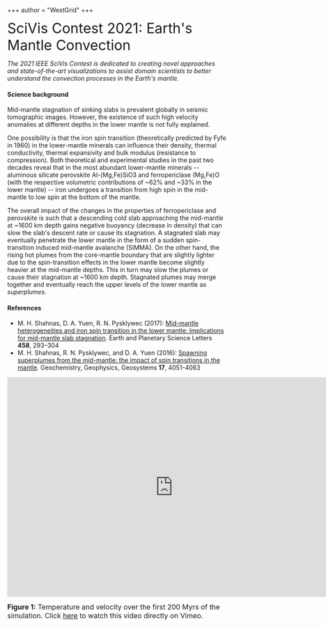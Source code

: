 +++
author = "WestGrid"
+++

<font size="6"> SciVis Contest 2021: Earth's Mantle Convection </font>

*The 2021 IEEE SciVis Contest is dedicated to creating novel approaches and state-of-the-art visualizations to assist
domain scientists to better understand the convection processes in the Earth's mantle.*

#### Science background

Mid-mantle stagnation of sinking slabs is prevalent globally in seismic tomographic images. However, the existence of
such high velocity anomalies at different depths in the lower mantle is not fully explained.

One possibility is that the iron spin transition (theoretically predicted by Fyfe in 1960) in the lower-mantle minerals
can influence their density, thermal conductivity, thermal expansivity and bulk modulus (resistance to
compression). Both theoretical and experimental studies in the past two decades reveal that in the most abundant
lower-mantle minerals -- aluminous silicate perovskite Al-(Mg,Fe)SiO3 and ferropericlase (Mg,Fe)O (with the respective
volumetric contributions of ~62% and ~33% in the lower mantle) -- iron undergoes a transition from high spin in the
mid-mantle to low spin at the bottom of the mantle.

<!-- While there is a monotonic increase in the mantle density due to the electronic transition in Fe from mid-mantle to the -->
<!-- core-mantle boundary (CMB), the influence of spin transition at mid-mantle depths is complex. In ferropericlase the -->
<!-- transition causes an increase in thermal expansivity and softening in the elastic moduli (decrease in the bulk -->
<!-- modulus). Although there is no yet robust experimental evidence for spin-transition induced density change in the -->
<!-- perovskite (Pv) phase, the spin transition in the octahedral (B) site in Al-free perovskite causes a bulk modulus -->
<!-- hardening (increase in the bulk modulus) in the mineral in the mixed spin state. -->

The overall impact of the changes in the properties of ferropericlase and perovskite is such that a descending cold slab
approaching the mid-mantle at ~1600 km depth gains negative buoyancy (decrease in density) that can slow the slab's
descent rate or cause its stagnation. A stagnated slab may eventually penetrate the lower mantle in the form of a sudden
spin-transition induced mid-mantle avalanche (SIMMA). On the other hand, the rising hot plumes from the core-mantle
boundary that are slightly lighter due to the spin-transition effects in the lower mantle become slightly heavier at the
mid-mantle depths. This in turn may slow the plumes or cause their stagnation at ~1600 km depth. Stagnated plumes may
merge together and eventually reach the upper levels of the lower mantle as *superplumes*.





<!-- Thomas: Eddies are clockwise or counter-clockwise circular movements of water that play a major role in transporting -->
<!-- energy and biogeochemical particles in the ocean. We use a high-resolution Massachusetts Institute of Technology general -->
<!-- circulation model (MITgcm), together with remote sensing satellite observations, to simulate and study the circulation -->
<!-- dynamics and to investigate the eddy activities of the Red Sea. Given the narrow nature of the basin, many eddies can -->
<!-- occupy more than half of the Red Sea width, providing rapid transport of organisms and nutrients along the coastline and -->
<!-- between the african and Arabian Peninsula coasts. These marine ‘whirlpools’ are much more frequent than what had been -->
<!-- previously thought, profoundly affecting the social and economic lives of people living in the surrounding countries. -->
<!-- Thomas: Advanced visualization techniques should enable for better detection capabilities and deeper knowledge of how -->
<!-- regularly these eddies occur and how they behave. This will, in particular, help investigating oceanic dynamics across -->
<!-- different scales and improve local ocean forecasts, as well as provide tools for the coastguard to undertake -->
<!-- search-and-rescues, the authorities to plan for oil spills responses or concentrate discharges, and to formulate -->
<!-- conservation plans. -->




#### References

- M. H. Shahnas, D. A. Yuen, R. N. Pysklywec (2017): [Mid-mantle heterogeneities and iron spin transition in the lower mantle: Implications for mid-mantle slab stagnation](http://dx.doi.org/10.1016/j.epsl.2016.10.052). Earth and Planetary Science Letters **458**, 293–304
- M. H. Shahnas, R. N. Pysklywec, and D. A. Yuen (2016): [Spawning superplumes from the mid-mantle: the impact of spin transitions in the mantle](https://doi.org/10.1002/2016GC006509). Geochemistry, Geophysics, Geosystems **17**, 4051-4063



<!-- - Shahnas, M.H., R.N. Pysklywec, J.F. Justo, D. A. Yuen, and (2017), Spin transition-induced anomalies in the lower -->
<!--   mantle: implications for mid-mantle partial layering, Geophys. J. Int., 210, 765–773, doi: 10.1093/gji/ggx198. -->

<!-- - Shahnas, M.H., W. R. Peltier, (2015), The impacts of mantle phase transitions and the iron spin crossover in -->
<!--   ferropericlase on convective mixing—is the evidence for compositional convection definitive? New results from a -->
<!--   Yin-Yang overset grid-based control volume model, Journal of Geophysical Research-Solid Earth, 10.1002/2015JB012064. -->

<!-- - Shahnas, M.H., W. R. Peltier, Z. Wu, and R.Wentzcovitch, (2011), The High Pressure Electronic Spin Transition in Iron: -->
<!--   Potential Impacts upon Mantle Mixing, Journal of Geophysical Research, Vol. 116, B08205, doi:10.1029/2010JB007965. -->

<!-- - Shahnas, M.H. et al., (2011), The High Pressure Electronic Spin Transition in Iron: Potential Impacts upon Mantle -->
<!--   Mixing, Research Highlights, Nature Geoscience, Vol. 4. -->





<div class="flex-video">
	<iframe width="760" height="505" src="https://player.vimeo.com/video/459406913" frameborder="0"
	allow="accelerometer; autoplay; encrypted-media; gyroscope; picture-in-picture"
	allowFullScreen mozallowfullscreen webkitAllowFullScreen></iframe>
</div>

<p style="line-height: 1.2;"> <font size="3"> <b>Figure 1:</b> Temperature and velocity over the first 200 Myrs of the
simulation. Click <a href="https://vimeo.com/459406913" target="_blank">here</a> to watch this video directly on
Vimeo. </font> </p>









<!-- Compute Canada is partnering with IEEE Vis to co-host the IEEE SciVis Contest in 2021. For Compute Canada it is a great -->
<!-- international marketing opportunity and the ability to reach for submissions from outside Canada. -->

<!-- We are looking for a 3D scientific dataset that can be used for this competition. The dataset should fit these criteria: -->

<!-- 1. The dataset must be unrestricted, public release without any IP issues. -->
<!-- 1. The dataset should be sufficiently challenging and potentially leading to a beautiful visualization, but easy to -->
<!--    understand for non-domain specialists. -->
<!-- 1. The dataset cannot be too large, so that one does not require HPC resources to analyze/visualize it. A time-dependent -->
<!--    simulation where each timestep is under ~4-8 GB is probably Ok. -->
<!-- 1. Ideally, the data should be from a domain different from the [last few IEEE SciVis contests](../previous). -->

<!-- If you a researcher with an interesting dataset for this Contest, or you recently worked with a researcher who you think -->
<!-- might have such a dataset, please [let us know](mailto:alex.razoumov@westgrid.ca). -->

<!-- <\!-- The details -- dataset, timeline, website -- of the 2021 Contest will be announced at the IEEE Vis conference (online -\-> -->
<!-- <\!-- this year) in October 2020. So, over the next 1.5 months we need your help to reach out to Compute Canada researchers -\-> -->
<!-- <\!-- running numerical simulations to find several good dataset candidates and then pick one for this competition. -\-> -->

<!-- <\!-- IEEE has been running their Visualization Contests since 2004, while Compute Canada has been running the Visualize This -\-> -->
<!-- <\!-- challenge since 2016. This joint contest is an exciting way to combine our efforts for one year in 2021.  -\-> -->

<!-- --- -->

<!-- **Benefits for domain scientists:** -->

<!-- 1. An opportunity to advertise your work both in Canada and internationally: -->
<!--     1. the challenge will be presented at the IEEE Vis Conference 2020 (online), -->
<!--     1. the dataset will be described on our website, -->
<!--     1. there will be a separate session at IEEE Vis 2021 (October next year) dedicated to the results of the Contest, and -->
<!--     1. the winner will be invited to submit a paper on their visualization technique to IEEE Computer Graphics and -->
<!--        Applications (see the 2019 paper [here](https://ieeexplore.ieee.org/document/9126163)). -->
<!-- 1. You will have someone create a stunning visualization showcasing your research. -->
<!-- 1. This is a chance to crowdsource innovative visualization ideas and to apply new visualization techniques to your data. -->

<!-- The domain scientist will provide the dataset along with some background material (how to work with the data and the -->
<!-- problem description), will help us define the visualization-related tasks, and will also help in judging all -->
<!-- submissions. -->
